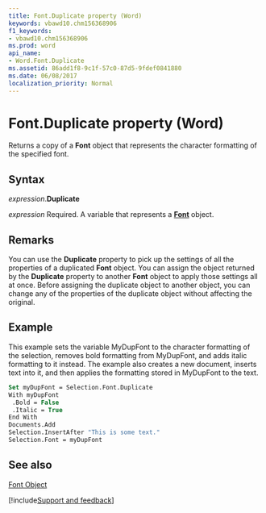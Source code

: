 ```yaml
---
title: Font.Duplicate property (Word)
keywords: vbawd10.chm156368906
f1_keywords:
- vbawd10.chm156368906
ms.prod: word
api_name:
- Word.Font.Duplicate
ms.assetid: 86add1f8-9c1f-57c0-87d5-9fdef0841880
ms.date: 06/08/2017
localization_priority: Normal
---
```



# Font.Duplicate property (Word)

Returns a copy of a **Font** object that represents the character formatting of the specified font.

## Syntax

_expression_.**Duplicate**

_expression_ Required. A variable that represents a **[Font](Word.Font.md)** object.


## Remarks

You can use the  **Duplicate** property to pick up the settings of all the properties of a duplicated **Font** object. You can assign the object returned by the **Duplicate** property to another **Font** object to apply those settings all at once. Before assigning the duplicate object to another object, you can change any of the properties of the duplicate object without affecting the original.


## Example

This example sets the variable MyDupFont to the character formatting of the selection, removes bold formatting from MyDupFont, and adds italic formatting to it instead. The example also creates a new document, inserts text into it, and then applies the formatting stored in MyDupFont to the text.


```vb
Set myDupFont = Selection.Font.Duplicate 
With myDupFont 
 .Bold = False 
 .Italic = True 
End With 
Documents.Add 
Selection.InsertAfter "This is some text." 
Selection.Font = myDupFont
```


## See also


[Font Object](Word.Font.md)

[!include[Support and feedback](~/includes/feedback-boilerplate.md)]